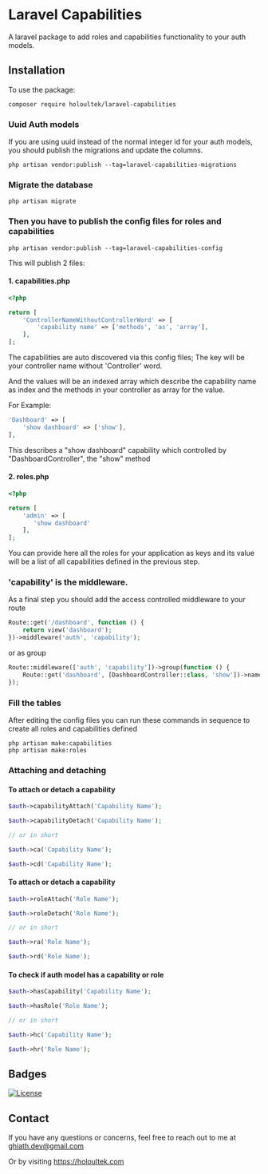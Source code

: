 # Laravel Capabilities

A laravel package to add roles and capabilities functionality to your auth models.

## Installation

To use the package:
```
composer require holoultek/laravel-capabilities
```

### Uuid Auth models
If you are using uuid instead of the normal integer id for your auth models, you should publish the migrations and update the columns.

```
php artisan vendor:publish --tag=laravel-capabilities-migrations
```

### Migrate the database

```
php artisan migrate
```

### Then you have to publish the config files for roles and capabilities

```
php artisan vendor:publish --tag=laravel-capabilities-config
```

This will publish 2 files:
#### 1. capabilities.php
```php
<?php

return [
    'ControllerNameWithoutControllerWord' => [
        'capability name' => ['methods', 'as', 'array'],
    ],
];
```
The capabilities are auto discovered via this config files; The key will be your controller name without 'Controller' word.

And the values will be an indexed array which describe the capability name as index and the methods in your controller as array for the value.

For Example:
```php
'Dashboard' => [
    'show dashboard' => ['show'],
],
```

This describes a "show dashboard" capability which controlled by "DashboardController", the "show" method

#### 2. roles.php
```php
<?php

return [
    'admin' => [
       'show dashboard'
    ],
];
```
You can provide here all the roles for your application as keys and its value will be a list of all capabilities defined in the previous step.


### 'capability' is the middleware.
As a final step you should add the access controlled middleware to your route

```php
Route::get('/dashboard', function () {
    return view('dashboard');
})->middleware('auth', 'capability');
```

or as group
```php
Route::middleware(['auth', 'capability'])->group(function () {
    Route::get('dashboard', [DashboardController::class, 'show'])->name('dashboard');
});
```

### Fill the tables
After editing the config files you can run these commands in sequence to create all roles and capabilities defined

```
php artisan make:capabilities
php artisan make:roles
```

### Attaching and detaching

#### To attach or detach a capability
```php
$auth->capabilityAttach('Capability Name');

$auth->capabilityDetach('Capability Name');

// or in short

$auth->ca('Capability Name');

$auth->cd('Capability Name');
```

#### To attach or detach a capability
```php
$auth->roleAttach('Role Name');

$auth->roleDetach('Role Name');

// or in short

$auth->ra('Role Name');

$auth->rd('Role Name');
```

#### To check if auth model has a capability or role
```php
$auth->hasCapability('Capability Name');

$auth->hasRole('Role Name');

// or in short

$auth->hc('Capability Name');

$auth->hr('Role Name');
```

## Badges

[![License](https://img.shields.io/badge/license-MIT-blue.svg)](LICENSE)

## Contact

If you have any questions or concerns, feel free to reach out to me at ghiath.dev@gmail.com

Or by visiting https://holoultek.com

